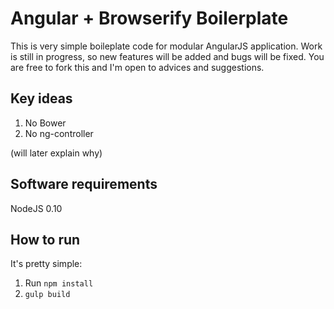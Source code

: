 # Angular + Browserify Boilerplate

This is very simple boileplate code for modular AngularJS application. Work is still in progress, 
so new features will be added and bugs will be fixed. You are free to fork this and I'm open to advices
 and suggestions.
 
## Key ideas

1. No Bower
2. No ng-controller

(will later explain why)

## Software requirements

NodeJS 0.10

## How to run
It's pretty simple:
1. Run ```npm install```
2. ```gulp build```